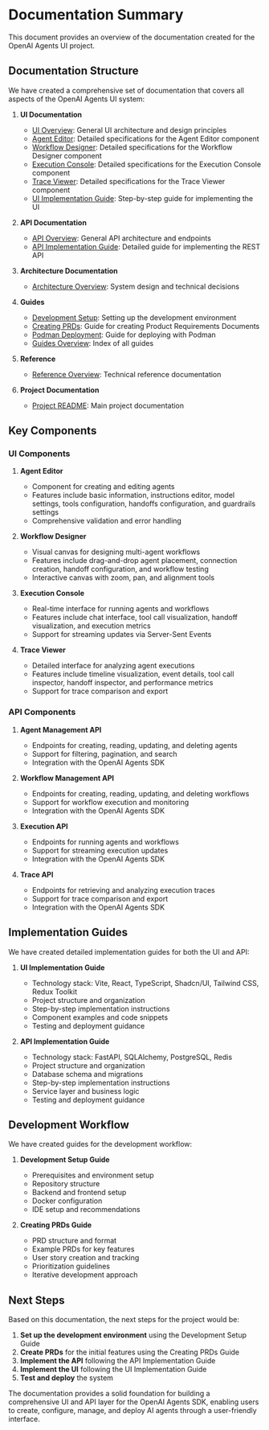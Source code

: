 # Documentation Summary

This document provides an overview of the documentation created for the OpenAI Agents UI project.

## Documentation Structure

We have created a comprehensive set of documentation that covers all aspects of the OpenAI Agents UI system:

1. **UI Documentation**
   - [UI Overview](./ui/README.md): General UI architecture and design principles
   - [Agent Editor](./ui/agent-editor.md): Detailed specifications for the Agent Editor component
   - [Workflow Designer](./ui/workflow-designer.md): Detailed specifications for the Workflow Designer component
   - [Execution Console](./ui/execution-console.md): Detailed specifications for the Execution Console component
   - [Trace Viewer](./ui/trace-viewer.md): Detailed specifications for the Trace Viewer component
   - [UI Implementation Guide](./ui/implementation-guide.md): Step-by-step guide for implementing the UI

2. **API Documentation**
   - [API Overview](./api/README.md): General API architecture and endpoints
   - [API Implementation Guide](./api/implementation-guide.md): Detailed guide for implementing the REST API

3. **Architecture Documentation**
   - [Architecture Overview](./architecture/README.md): System design and technical decisions

4. **Guides**
   - [Development Setup](./guides/development-setup.md): Setting up the development environment
   - [Creating PRDs](./guides/creating-prds.md): Guide for creating Product Requirements Documents
   - [Podman Deployment](./guides/podman-deployment.md): Guide for deploying with Podman
   - [Guides Overview](./guides/README.md): Index of all guides

5. **Reference**
   - [Reference Overview](./reference/README.md): Technical reference documentation

6. **Project Documentation**
   - [Project README](../README.md): Main project documentation

## Key Components

### UI Components

1. **Agent Editor**
   - Component for creating and editing agents
   - Features include basic information, instructions editor, model settings, tools configuration, handoffs configuration, and guardrails settings
   - Comprehensive validation and error handling

2. **Workflow Designer**
   - Visual canvas for designing multi-agent workflows
   - Features include drag-and-drop agent placement, connection creation, handoff configuration, and workflow testing
   - Interactive canvas with zoom, pan, and alignment tools

3. **Execution Console**
   - Real-time interface for running agents and workflows
   - Features include chat interface, tool call visualization, handoff visualization, and execution metrics
   - Support for streaming updates via Server-Sent Events

4. **Trace Viewer**
   - Detailed interface for analyzing agent executions
   - Features include timeline visualization, event details, tool call inspector, handoff inspector, and performance metrics
   - Support for trace comparison and export

### API Components

1. **Agent Management API**
   - Endpoints for creating, reading, updating, and deleting agents
   - Support for filtering, pagination, and search
   - Integration with the OpenAI Agents SDK

2. **Workflow Management API**
   - Endpoints for creating, reading, updating, and deleting workflows
   - Support for workflow execution and monitoring
   - Integration with the OpenAI Agents SDK

3. **Execution API**
   - Endpoints for running agents and workflows
   - Support for streaming execution updates
   - Integration with the OpenAI Agents SDK

4. **Trace API**
   - Endpoints for retrieving and analyzing execution traces
   - Support for trace comparison and export
   - Integration with the OpenAI Agents SDK

## Implementation Guides

We have created detailed implementation guides for both the UI and API:

1. **UI Implementation Guide**
   - Technology stack: Vite, React, TypeScript, Shadcn/UI, Tailwind CSS, Redux Toolkit
   - Project structure and organization
   - Step-by-step implementation instructions
   - Component examples and code snippets
   - Testing and deployment guidance

2. **API Implementation Guide**
   - Technology stack: FastAPI, SQLAlchemy, PostgreSQL, Redis
   - Project structure and organization
   - Database schema and migrations
   - Step-by-step implementation instructions
   - Service layer and business logic
   - Testing and deployment guidance

## Development Workflow

We have created guides for the development workflow:

1. **Development Setup Guide**
   - Prerequisites and environment setup
   - Repository structure
   - Backend and frontend setup
   - Docker configuration
   - IDE setup and recommendations

2. **Creating PRDs Guide**
   - PRD structure and format
   - Example PRDs for key features
   - User story creation and tracking
   - Prioritization guidelines
   - Iterative development approach

## Next Steps

Based on this documentation, the next steps for the project would be:

1. **Set up the development environment** using the Development Setup Guide
2. **Create PRDs** for the initial features using the Creating PRDs Guide
3. **Implement the API** following the API Implementation Guide
4. **Implement the UI** following the UI Implementation Guide
5. **Test and deploy** the system

The documentation provides a solid foundation for building a comprehensive UI and API layer for the OpenAI Agents SDK, enabling users to create, configure, manage, and deploy AI agents through a user-friendly interface.